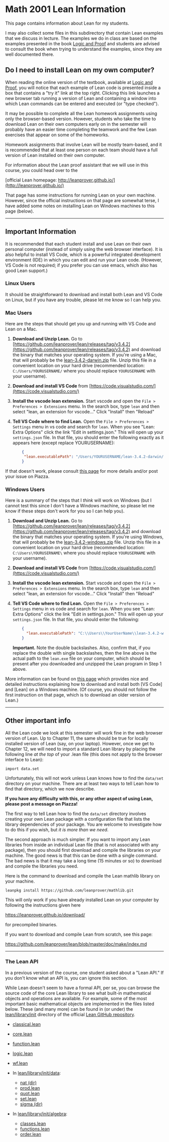 # Math 2001 Lean Information

This page contains information about Lean for my students.

I may also collect some files in this subdirectory that contain Lean examples that we discuss in lecture.  The examples we do in class are based on the examples presented in the book [Logic and Proof](https://leanprover.github.io/logic_and_proof/) and students are advised to consult the book when trying to understand the examples, since they are well documented there.

## Do I need to install Lean on my own computer?

When reading the online version of the textbook, available at [Logic and Proof](https://leanprover.github.io/logic_and_proof/), you will notice that each example of Lean code is presented inside a box
that contains a "try it" link at the top right.  Clicking this link launches a new browser tab running a version of Lean and containing a window into which Lean commands can be entered and executed 
(or "type checked").

It may be possible to complete all the Lean homework assignments using only the browser-based version.  However, students who take the time to download Lean on their own computers early on in the semester will probably have an easier time completing the teamwork and the few Lean exercises that appear on some of the homeworks.

Homework assignments that involve Lean will be mostly team-based, and it is recommended that at least one person on each team should have a full version of Lean installed on their own computer.

For information about the Lean proof assistant that we will use in this course, you could head over to the

[official Lean homepage: http://leanprover.github.io/](http://leanprover.github.io/) 

That page has some instructions for running Lean on your own machine. However, since the official instructions on that page are somewhat terse, I have added some notes on installing Lean on Windows machines to this page (below).

---

## Important Information

It is recommended that each student install and use Lean on their own personal computer (instead of simply using the web browser interface).  It is also helpful to install VS Code, which is a powerful integrated development environment (IDE) in which you can edit and run your Lean code.  (However, VS Code is not required; if you prefer you can use emacs, which also has good Lean support.)

### Linux Users

It should be straightforward to download and install both Lean and VS Code on Linux, but if you have any trouble, please let me know so I can help you.

### Mac Users

Here are the steps that should get you up and running with VS Code and Lean on a Mac.

1. **Download and Unzip Lean.** Go to [https://github.com/leanprover/lean/releases/tag/v3.4.2](https://github.com/leanprover/lean/releases/tag/v3.4.2) and download the binary that matches your operating system.  If you're using a Mac, that will probably be the [lean-3.4.2-darwin.zip](https://github.com/leanprover/lean/releases/download/v3.4.2/lean-3.4.2-darwin.zip) file. Unzip this file in a convenient location on your hard drive (recommended location: `C:/Users/YOURUSERNAME/` where you should replace `YOURUSERNAME` with your username).

2. **Download and install VS Code** from [https://code.visualstudio.com/](https://code.visualstudio.com/)

3. **Install the vscode lean extension.**  Start vscode and open the `File > Preferences > Extensions` menu. In the search box, type `lean` and then select "lean, an extension for vscode..."  Click "Install" then "Reload"

4. **Tell VS Code where to find Lean.** Open the `File > Preferences > Settings` menu in vs code and search for `lean`. When you see "Lean: Extra Options" click the link "Edit in settings.json." This will open up your `settings.json` file.  In that file, you should enter the following exactly as it appears here (except replace YOURUSERNAME):

   ```json
       {
        "lean.executablePath": "/Users/YOURUSERNAME/lean-3.4.2-darwin/bin/lean"
       }
   ```

If that doesn't work, please consult [this page](https://github.com/semorrison/2017-summer-students/wiki/Tips-for-installing-and-using-Lean-and-Visual-Studio-Code-(VSCode)) for more details and/or post your issue on Piazza.


### Windows Users

Here is a summary of the steps that I *think* will work on Windows (but I cannot test this since I don't have a Windows machine, so please let me know if these steps don't work for you so I can help you).

1. **Download and Unzip Lean.** Go to [https://github.com/leanprover/lean/releases/tag/v3.4.2](https://github.com/leanprover/lean/releases/tag/v3.4.2) and download the binary that matches your operating system.  If you're using Windows, that will probably be the [lean-3.4.2-windows.zip](https://github.com/leanprover/lean/releases/download/v3.4.2/lean-3.4.2-windows.zip) file. Unzip this file in a convenient location on your hard drive (recommended location: `C:\Users\YOURUSERNAME\` where you should replace `YOURUSERNAME` with your username).

2. **Download and install VS Code** from [https://code.visualstudio.com/](https://code.visualstudio.com/)

3. **Install the vscode lean extension.**  Start vscode and open the `File > Preferences > Extensions` menu. In the search box, type `lean` and then select "lean, an extension for vscode..."  Click "Install" then "Reload"

4. **Tell VS Code where to find Lean.** Open the `File > Preferences > Settings` menu in vs code and search for `lean`. When you see "Lean: Extra Options" click the link "Edit in settings.json." This will open up your `settings.json` file.  In that file, you should enter the following:

   ```json
       {
         "lean.executablePath": "C:\\Users\\YourUserName\\lean-3.4.2-windows\\bin\\lean.exe"
       }
   ```

   **Important.** Note the double backslashes.  Also, confirm that, if you replace the double with single backslashes, then the line above is the actual path to the `lean.exe` file on your computer, which should be present after you downloaded and unzipped the Lean program in Step 1 above.

More information can be found on [this page](https://xenaproject.wordpress.com/2017/09/26/installing-lean-on-windows-from-scratch/) which provides nice and detailed instructions explaining how to download and install both [VS Code] and [Lean] on a Windows machine. (Of course, you should not follow the first instruction on that page, which is to download an older version of Lean.)

---

## Other important info

All the Lean code we look at this semester will work fine in the web browser version of Lean. Up to Chapter 11, the same should be true for locally installed version of Lean (say, on your laptop). However, once we get to Chapter 12, we will need to import a standard 
Lean library by placing the following line *at the top* of your .lean file (this does not apply to the browser interface to Lean):

``` lean
import data.set
```

Unfortunately, this will not work unless Lean knows how to find the `data/set` directory
on your machine. There are at least two ways to tell Lean how to find that directory, which we now describe.  

**If you have any difficulty with this, or any other aspect of using Lean, please post a message on Piazza!**

The first way to tell Lean how to find the `data/set` directory involves creating your own Lean package with a configuration file that lists the library dependencies of your package.  You are welcome to investigate how to do this if you wish, but *it is more than we need*.  

The second approach is much simpler.  If you want to import any Lean libraries from inside an individual Lean file (that is not associated with any package), then you should first download and compile the libraries on your machine.  The good news is that this can be done with a single command.  The bad news is that it may take a long time (15 minutes or so) to download and compile the libraries you need.

Here is the command to download and compile the Lean mathlib library on your machine.

``` shell
leanpkg install https://github.com/leanprover/mathlib.git
```

This will only work if you have already installed Lean on your computer by following 
the instructions given here

https://leanprover.github.io/download/

for precompiled binaries.

If you want to download and compile Lean from scratch, see this page:

https://github.com/leanprover/lean/blob/master/doc/make/index.md


--- 

### The Lean API

In a previous version of the course, one student asked about a "Lean API." If you don't know what an API is, you can ignore this section.

While Lean doesn't seem to have a formal API, per se, you can browse the source code of the core Lean library to see what built-in mathematical objects and operations are available.  For example, some of the most important basic mathematical objects are implemented in the files listed below. These (and many more) can be found in (or under) the [lean/library/init](https://github.com/leanprover/lean/tree/master/library/init) directory of the official [Lean GitHub repository](https://github.com/leanprover/lean).

+ [classical.lean](https://github.com/leanprover/lean/blob/master/library/init/classical.lean)
+ [core.lean](https://github.com/leanprover/lean/blob/master/library/init/core.lean)
+ [function.lean](https://github.com/leanprover/lean/blob/master/library/init/function.lean)
+ [logic.lean](https://github.com/leanprover/lean/blob/master/library/init/logic.lean)
+ [wf.lean](https://github.com/leanprover/lean/blob/master/library/init/wf.lean)

+ In [lean/library/init/data](https://github.com/leanprover/lean/tree/master/library/init/data):
  - [nat (dir)](https://github.com/leanprover/lean/blob/master/library/init/data/nat)
  - [prod.lean](https://github.com/leanprover/lean/blob/master/library/init/data/prod.lean)
  - [quot.lean](https://github.com/leanprover/lean/blob/master/library/init/data/quot.lean)
  - [set.lean](https://github.com/leanprover/lean/blob/master/library/init/data/set.lean)
  - [sigma (dir)](https://github.com/leanprover/lean/blob/master/library/init/data/sigma/)
  
+ In [lean/library/init/algebra](https://github.com/leanprover/lean/blob/master/library/init/algebra):
  - [classes.lean](https://github.com/leanprover/lean/blob/master/library/init/algebra/classes.lean)
  - [functions.lean](https://github.com/leanprover/lean/blob/master/library/init/algebra/functions.lean)
  - [order.lean](https://github.com/leanprover/lean/blob/master/library/init/algebra/order.lean)

